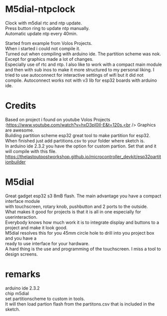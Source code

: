 # M5dial-ntpclock
Clock with m5dial rtc and ntp update.<br />
Press button ring to update ntp manually.<br />
Automatic update ntp every 40min.<br />

Started from example from Volos Projects. <br />
When i started i could not compile it. <br />
Turned out when compiling with arduino ide. The partition scheme was nok.<br />
Except for graphics made a lot of changes. <br />
Especially use of rtc and ntp. I also like to work with a compact main module 
and then with sub inos to make it more structured to my personal liking.
I tried to use autoconnect for interactive settings of wifi but it did not compile.
Autoconnect works not with v3 lib for esp32 boards with arduino ide.

# Credits
Based on project i found on youtube Volos Projects :https://www.youtube.com/watch?v=hxD3pI0II-E&t=120s.<br />
Graphics are awesome.<br />
Building partition scheme esp32 great tool to make partition for esp32.<br />
When finished just add partitions.csv to your folder where sketch is.<br />
In arduino ide 2.3.2 you have the option for custom partion. Set that and it will compile with this file.<br />
https://thelastoutpostworkshop.github.io/microcontroller_devkit/esp32partitionbuilder<br />
# M5dial
Great gadget esp32 s3 8mB flash. The main advantage you have a compact interface module <br />
with touchscreen, rotary knob, pushbutton and 2 ports to the outside.<br />
What makes it good for projects is that it is all in one especially for userinteraction.<br />
Everybody knows how much work it is to integrate display and buttons to a project and make it look good.<br />
M5dial resolves this for you 45mm circle hole to drill into you project box and you have a <br />
ready to use interface for your hardware.<br />
A hard thing is the use and programming of the touchscreen. I miss a tool to design screens. <br />
# remarks
arduino ide 2.3.2<br />
chip m5dial<br />
set partitionscheme to custom in tools. <br />
It will then load partion flash from the partitons.csv that is included in the sketch.<br />
